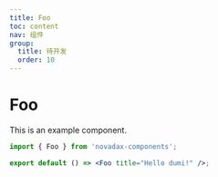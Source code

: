 ```yaml
---
title: Foo
toc: content
nav: 组件
group:
  title: 待开发
  order: 10
---
```


# Foo

This is an example component.

```jsx
import { Foo } from 'novadax-components';

export default () => <Foo title="Hello dumi!" />;
```

